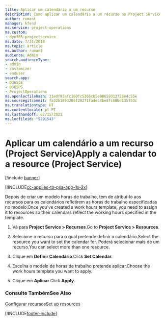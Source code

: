```yaml
---
title: Aplicar um calendário a um recurso
description: Como aplicar um calendário a um recurso no Project Service
author: rumant
manager: kfend
ms.service: project-operations
ms.custom:
- dyn365-projectservice
ms.date: 7/31/2018
ms.topic: article
ms.author: rumant
audience: Admin
search.audienceType:
- admin
- customizer
- enduser
search.app:
- D365CE
- D365PS
- ProjectOperations
ms.openlocfilehash: 31edf93afc160fc5366cb5e98659312728e4c55e
ms.sourcegitcommit: fa32b1893286f20271fa4ec4be8fc68bd135f53c
ms.translationtype: HT
ms.contentlocale: pt-PT
ms.lasthandoff: 02/15/2021
ms.locfileid: "5291543"
---
```

# <a name="apply-a-calendar-to-a-resource-project-service"></a><span data-ttu-id="7aaa2-103">Aplicar um calendário a um recurso (Project Service)</span><span class="sxs-lookup"><span data-stu-id="7aaa2-103">Apply a calendar to a resource (Project Service)</span></span>

[!include [banner](../includes/psa-now-project-operations.md)]

[!INCLUDE[cc-applies-to-psa-app-1x-2x](../includes/cc-applies-to-psa-app-1x-2x.md)]

<span data-ttu-id="7aaa2-104">Depois de criar um modelo horas de trabalho, tem de atribuí-lo aos recursos para os calendários refletirem as horas de trabalho especificadas no modelo.</span><span class="sxs-lookup"><span data-stu-id="7aaa2-104">Once you’ve created a work hours template, you need to assign it to resources so their calendars reflect the working hours specified in the template.</span></span>  
  
1.  <span data-ttu-id="7aaa2-105">Vá para **Project Service > Recursos**.</span><span class="sxs-lookup"><span data-stu-id="7aaa2-105">Go to **Project Service > Resources**.</span></span>  
  
2.  <span data-ttu-id="7aaa2-106">Selecione o recurso para o qual pretende definir o calendário.</span><span class="sxs-lookup"><span data-stu-id="7aaa2-106">Select the resource you want to set the calendar for.</span></span> <span data-ttu-id="7aaa2-107">Poderá selecionar mais de um recurso.</span><span class="sxs-lookup"><span data-stu-id="7aaa2-107">You can select more than one resource.</span></span>  
  
3.  <span data-ttu-id="7aaa2-108">Clique em **Definir Calendário**.</span><span class="sxs-lookup"><span data-stu-id="7aaa2-108">Click **Set Calendar**.</span></span>  
  
4.  <span data-ttu-id="7aaa2-109">Escolha o modelo de horas de trabalho pretende aplicar.</span><span class="sxs-lookup"><span data-stu-id="7aaa2-109">Choose the work hours template you want to apply.</span></span>  
  
5.  <span data-ttu-id="7aaa2-110">Clique em **Aplicar**.</span><span class="sxs-lookup"><span data-stu-id="7aaa2-110">Click **Apply**.</span></span>  
  
### <a name="see-also"></a><span data-ttu-id="7aaa2-111">Consulte Também</span><span class="sxs-lookup"><span data-stu-id="7aaa2-111">See Also</span></span>  
 [<span data-ttu-id="7aaa2-112">Configurar recursos</span><span class="sxs-lookup"><span data-stu-id="7aaa2-112">Set up resources</span></span>](../psa/set-up-resources.md)


[!INCLUDE[footer-include](../includes/footer-banner.md)]